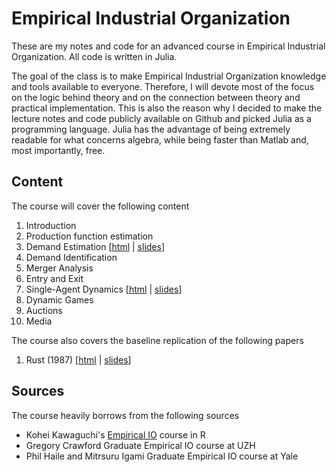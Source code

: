 # Empirical Industrial Organization
These are my notes and code for an advanced course in Empirical Industrial Organization. All code is written in Julia. 

The goal of the class is to make Empirical Industrial Organization knowledge and tools available to everyone. Therefore, I will devote most of the focus on the logic behind theory and on the connection between theory and practical implementation. This is also the reason why I decided to make the lecture notes and code publicly available on Github and picked Julia as a programming language. Julia has the advantage of being extremely readable for what concerns algebra, while being faster than Matlab and, most importantly, free.

## Content

The course will cover the following content

1. Introduction
2. Production function estimation
4. Demand Estimation [[html](https://htmlpreview.github.io/?https://github.com/matteocourthoud/Empirical-Industrial-Organization/tree/main/docs/07_demand_estimation.html) | [slides](https://htmlpreview.github.io/?https://github.com/matteocourthoud/Empirical-Industrial-Organization/tree/main/slides/02_demand_estimation.html)]
4. Demand Identification
5. Merger Analysis
6. Entry and Exit
7. Single-Agent Dynamics [[html](https://htmlpreview.github.io/?https://github.com/matteocourthoud/Empirical-Industrial-Organization/tree/main/docs/07_dynamics_singleagent.html) | [slides](https://htmlpreview.github.io/?https://github.com/matteocourthoud/Empirical-Industrial-Organization/tree/main/slides/07_dynamics_singleagent.html)]
8. Dynamic Games
9. Auctions
10. Media

The course also covers the baseline replication of the following papers

1. Rust (1987) [[html](https://htmlpreview.github.io/?https://github.com/matteocourthoud/Empirical-Industrial-Organization/tree/main/docs/07_dynamics_singleagent.html) | [slides](https://htmlpreview.github.io/?https://github.com/matteocourthoud/Empirical-Industrial-Organization/tree/main/slides/07_dynamics_singleagent.html)]

## Sources

The course heavily borrows from the following sources

- Kohei Kawaguchi's [Empirical IO](https://kohei-kawaguchi.github.io/EmpiricalIO/) course in R
- Gregory Crawford Graduate Empirical IO course at UZH
- Phil Haile and Mitrsuru Igami Graduate Empirical IO course at Yale

